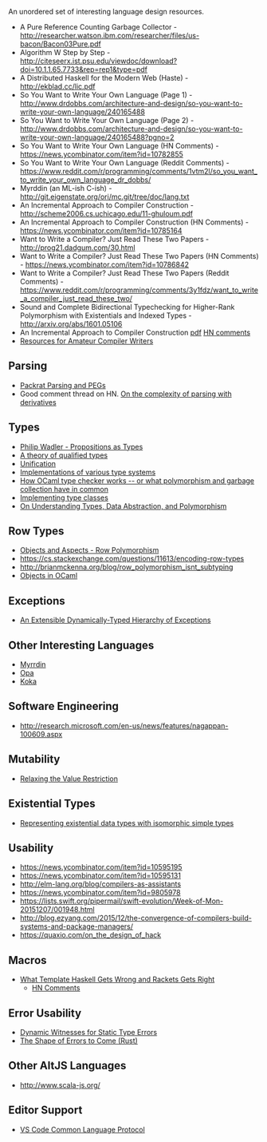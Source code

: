 An unordered set of interesting language design resources.

* A Pure Reference Counting Garbage Collector - http://researcher.watson.ibm.com/researcher/files/us-bacon/Bacon03Pure.pdf
* Algorithm W Step by Step - http://citeseerx.ist.psu.edu/viewdoc/download?doi=10.1.1.65.7733&rep=rep1&type=pdf
* A Distributed Haskell for the Modern Web (Haste) - http://ekblad.cc/lic.pdf
* So You Want to Write Your Own Language (Page 1) - http://www.drdobbs.com/architecture-and-design/so-you-want-to-write-your-own-language/240165488
* So You Want to Write Your Own Language (Page 2) - http://www.drdobbs.com/architecture-and-design/so-you-want-to-write-your-own-language/240165488?pgno=2
* So You Want to Write Your Own Language (HN Comments) - https://news.ycombinator.com/item?id=10782855
* So You Want to Write Your Own Language (Reddit Comments) - https://www.reddit.com/r/programming/comments/1vtm2l/so_you_want_to_write_your_own_language_dr_dobbs/
* Myrddin (an ML-ish C-ish) - http://git.eigenstate.org/ori/mc.git/tree/doc/lang.txt
* An Incremental Approach to Compiler Construction - http://scheme2006.cs.uchicago.edu/11-ghuloum.pdf
* An Incremental Approach to Compiler Construction (HN Comments) - https://news.ycombinator.com/item?id=10785164
* Want to Write a Compiler? Just Read These Two Papers - http://prog21.dadgum.com/30.html
* Want to Write a Compiler? Just Read These Two Papers (HN Comments) - https://news.ycombinator.com/item?id=10786842
* Want to Write a Compiler? Just Read These Two Papers (Reddit Comments) - https://www.reddit.com/r/programming/comments/3y1fdz/want_to_write_a_compiler_just_read_these_two/
* Sound and Complete Bidirectional Typechecking for Higher-Rank Polymorphism with Existentials and Indexed Types - http://arxiv.org/abs/1601.05106
* An Incremental Approach to Compiler Construction [pdf](http://scheme2006.cs.uchicago.edu/11-ghuloum.pdf) [HN comments](https://news.ycombinator.com/item?id=10785164)
* [Resources for Amateur Compiler Writers](http://c9x.me/compile/bib/)

## Parsing

* [Packrat Parsing and PEGs](http://bford.info/packrat/)
* Good comment thread on HN.  [On the complexity of parsing with derivatives](https://news.ycombinator.com/item?id=11976769)

## Types

* [Philip Wadler - Propositions as Types](http://homepages.inf.ed.ac.uk/wadler/papers/propositions-as-types/propositions-as-types.pdf)
* [A theory of qualified types](http://www.sciencedirect.com/science/article/pii/0167642394000050)
* [Unification](https://en.wikipedia.org/wiki/Unification_%28computer_science%29)
* [Implementations of various type systems](https://github.com/tomprimozic/type-systems)
* [How OCaml type checker works -- or what polymorphism and garbage collection have in common](http://okmij.org/ftp/ML/generalization.html)
* [Implementing type classes](http://web.cecs.pdx.edu/~mpj/pubs/pldi93.html)
* [On Understanding Types, Data Abstraction, and Polymorphism](http://lucacardelli.name/papers/onunderstanding.a4.pdf)

## Row Types

* [Objects and Aspects - Row Polymorphism](https://www.cs.cmu.edu/~neelk/rows.pdf)
* https://cs.stackexchange.com/questions/11613/encoding-row-types
* http://brianmckenna.org/blog/row_polymorphism_isnt_subtyping
* [Objects in OCaml](https://realworldocaml.org/v1/en/html/objects.html)

## Exceptions

* [An Extensible Dynamically-Typed Hierarchy of Exceptions](http://community.haskell.org/~simonmar/papers/ext-exceptions.pdf)

## Other Interesting Languages

* [Myrrdin](https://github.com/oridb/mc/blob/master/doc/lang.txt)
* [Opa](http://opalang.org/)
* [Koka](http://research.microsoft.com/en-us/projects/koka/2012-overviewkoka.pdf)

## Software Engineering

* http://research.microsoft.com/en-us/news/features/nagappan-100609.aspx

## Mutability

* [Relaxing the Value Restriction](http://caml.inria.fr/pub/papers/garrigue-value_restriction-fiwflp04.pdf)

## Existential Types

* [Representing existential data types with isomorphic simple types](http://okmij.org/ftp/Computation/Existentials.html)

## Usability

* https://news.ycombinator.com/item?id=10595195
* https://news.ycombinator.com/item?id=10595131
* http://elm-lang.org/blog/compilers-as-assistants
* https://news.ycombinator.com/item?id=9805978
* https://lists.swift.org/pipermail/swift-evolution/Week-of-Mon-20151207/001948.html
* http://blog.ezyang.com/2015/12/the-convergence-of-compilers-build-systems-and-package-managers/
* https://quaxio.com/on_the_design_of_hack

## Macros

* [What Template Haskell Gets Wrong and Rackets Gets Right](http://blog.ezyang.com/2016/07/what-template-haskell-gets-wrong-and-racket-gets-right/)
  * [HN Comments](https://news.ycombinator.com/item?id=12116309)

## Error Usability

* [Dynamic Witnesses for Static Type Errors](http://lambda-the-ultimate.org/node/5355)
* [The Shape of Errors to Come (Rust)](https://blog.rust-lang.org/2016/08/10/Shape-of-errors-to-come.html)

## Other AltJS Languages

* http://www.scala-js.org/

## Editor Support

* [VS Code Common Language Protocol](https://code.visualstudio.com/blogs/2016/06/27/common-language-protocol)
